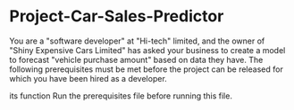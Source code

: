 # Project-Car-Sales-Predictor
You are a "software developer" at "Hi-tech" limited, and the owner of "Shiny Expensive Cars Limited" has asked your business to create a model to forecast "vehicle purchase amount" based on data they have. The following prerequisites must be met before the project can be released for which you have been hired as a developer.

its function Run the prerequisites file before running this file.
